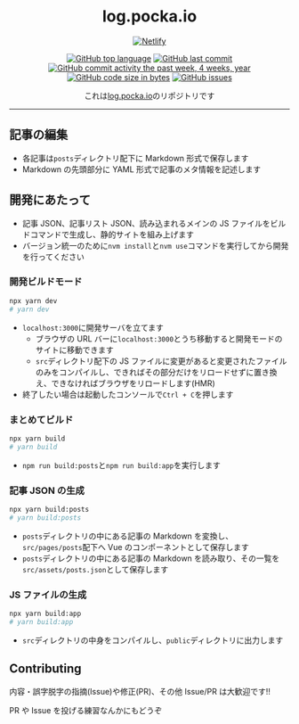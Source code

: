 <div align="center">

# log.pocka.io

[![Netlify](https://www.netlify.com/img/global/badges/netlify-dark.svg)](https://www.netlify.com)

[![GitHub top language](https://img.shields.io/github/languages/top/pocka/log.pocka.io.svg)]()
[![GitHub last commit](https://img.shields.io/github/last-commit/pocka/log.pocka.io.svg)]()
[![GitHub commit activity the past week, 4 weeks, year](https://img.shields.io/github/commit-activity/y/pocka/log.pocka.io.svg)]()
[![GitHub code size in bytes](https://img.shields.io/github/languages/code-size/pocka/log.pocka.io.svg)]()
[![GitHub issues](https://img.shields.io/github/issues/pocka/log.pocka.io.svg)]()

これは[log.pocka.io](https://log.pocka.io)のリポジトリです

</div>

---

## 記事の編集

- 各記事は`posts`ディレクトリ配下に Markdown 形式で保存します
- Markdown の先頭部分に YAML 形式で記事のメタ情報を記述します

## 開発にあたって

- 記事 JSON、記事リスト JSON、読み込まれるメインの JS ファイルをビルドコマンドで生成し、静的サイトを組み上げます
- バージョン統一のために`nvm install`と`nvm use`コマンドを実行してから開発を行ってください

### 開発ビルドモード

```sh
npx yarn dev
# yarn dev
```

- `localhost:3000`に開発サーバを立てます
  - ブラウザの URL バーに`localhost:3000`とうち移動すると開発モードのサイトに移動できます
  - `src`ディレクトリ配下の JS ファイルに変更があると変更されたファイルのみをコンパイルし、できればその部分だけをリロードせずに置き換え、できなければブラウザをリロードします(HMR)
- 終了したい場合は起動したコンソールで`Ctrl + C`を押します

### まとめてビルド

```sh
npx yarn build
# yarn build
```

- `npm run build:posts`と`npm run build:app`を実行します

### 記事 JSON の生成

```sh
npx yarn build:posts
# yarn build:posts
```

- `posts`ディレクトリの中にある記事の Markdown を変換し、`src/pages/posts`配下へ Vue のコンポーネントとして保存します
- `posts`ディレクトリの中にある記事の Markdown を読み取り、その一覧を`src/assets/posts.json`として保存します

### JS ファイルの生成

```sh
npx yarn build:app
# yarn build:app
```

- `src`ディレクトリの中身をコンパイルし、`public`ディレクトリに出力します

## Contributing

内容・誤字脱字の指摘(Issue)や修正(PR)、その他 Issue/PR は大歓迎です!!

PR や Issue を投げる練習なんかにもどうぞ
